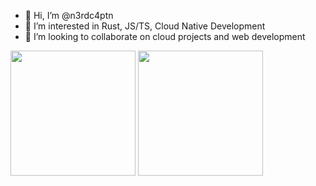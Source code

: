 - 👋 Hi, I’m @n3rdc4ptn
- 👀 I’m interested in Rust, JS/TS, Cloud Native Development
- 💞️ I’m looking to collaborate on cloud projects and web development
<!-- - 📫 You can reach me  @n3rdc4ptn and on LinkedIn -->

<span>
<img height=200 align="center" src="https://github-readme-stats.vercel.app/api?username=n3rdc4ptn&hide_rank=true" />
  </span>
  <span>
<img height=200 align="center" src="https://github-readme-stats.vercel.app/api/top-langs/?username=n3rdc4ptn&hide=scss,css,tex,shell,smarty&size_weight=0.5&count_weight=0.5&hide_progress=true&card_width=320" />
</span>

